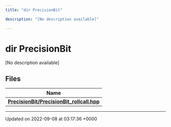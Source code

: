 ```yaml
---
title: "dir PrecisionBit"

description: "[No description available]"

---
```


# dir PrecisionBit

[No description available]

## Files

| Name           |
| -------------- |
| **[PrecisionBit/PrecisionBit_rollcall.hpp](/documentation/code/files/precisionbit__rollcall_8hpp/#file-precisionbit-precisionbit-rollcall-hpp)**  |






-------------------------------

Updated on 2022-09-08 at 03:17:36 +0000
